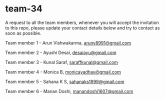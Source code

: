 # team-34

A request to all the team members, whenever you will accept the invitation to this repo, please update your contact details below and try to contact as soon as possible.

Team member 1 - Arun Vishwakarma, arunv8991@gmail.com

Team member 2 - Ayushi Desai, desaiayu@gmail.com

Team member 3 - Kunal Saraf, saraffkunal@gmail.com

Team member 4 - Monica B, monicayadhav@gmail.com

Team member 5 - Sahana K S, sahanaks1999@gmail.com

Team member 6 - Manan Doshi, manandoshi1607@gmail.com
